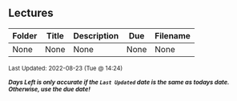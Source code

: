 ## Lectures

| Folder | Title | Description | Due | Filename |
|-----|-----|-----|-----|-----|
| None | None | None | None | None |

<sup>Last Updated: 2022-08-23 (Tue @ 14:24)</sup> 

<sup>***Days Left is only accurate if the `Last Updated` date is the same as todays date. Otherwise, use the due date!***</sup> 